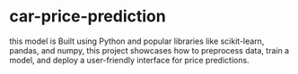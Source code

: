 # car-price-prediction
this model is Built using Python and popular libraries like scikit-learn, pandas, and numpy, this project showcases how to preprocess data, train a model, and deploy a user-friendly interface for price predictions.
